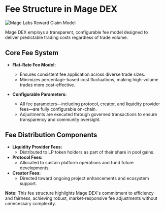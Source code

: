 # Fee Structure in Mage DEX


![Mage Labs Reward Claim Model](/assets/mage-reward-claim-model.jpg)

<style>
  .lp-container {
    display: flex;
    flex-wrap: wrap;
    gap: 20px;
    align-items: flex-start;
    margin: 20px 0;
  }
  .lp-content {
    flex: 1;
    min-width: 300px;
  }
  .lp-image {
    flex: 1;
    min-width: 250px;
  }
  .lp-image img {
    width: 80%;
    height: auto;
    display: block;
    margin: 0 auto;
  }
  @media (max-width: 768px) {
    .lp-content, .lp-image {
      flex: 100%;
    }
  }
</style>

Mage DEX employs a transparent, configurable fee model designed to deliver predictable trading costs regardless of trade volume.

## Core Fee System
- **Flat-Rate Fee Model:**  
  - Ensures consistent fee application across diverse trade sizes.
  - Minimizes percentage-based cost fluctuations, making high-volume trades more cost-effective.
  
- **Configurable Parameters:**  
  - All fee parameters—including protocol, creator, and liquidity provider fees—are fully configurable on-chain.
  - Adjustments are executed through governed transactions to ensure transparency and community oversight.

## Fee Distribution Components
- **Liquidity Provider Fees:**  
  - Distributed to LP token holders as part of their share in pool gains.
- **Protocol Fees:**  
  - Allocated to sustain platform operations and fund future developments.
- **Creator Fees:**  
  - Directed toward ongoing project enhancements and ecosystem support.

**Note:** This fee structure highlights Mage DEX's commitment to efficiency and fairness, achieving robust, market-responsive fee adjustments without unnecessary complexity.
